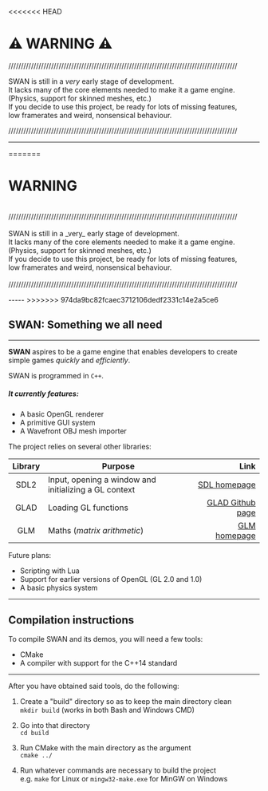<<<<<<< HEAD
# :warning: WARNING :warning:
///////////////////////////////////////////////////////////////////////////////////////////  

SWAN is still in a *very* early stage of development.  
It lacks many of the core elements needed to make it a game engine.  
(Physics, support for skinned meshes, etc.)  
If you decide to use this project, be ready for lots of missing features,  
low framerates and weird, nonsensical behaviour.  

///////////////////////////////////////////////////////////////////////////////////////////  

-----------------------------------
=======
<p align="center">
<h1> WARNING </h1><br/>
///////////////////////////////////////////////////////////////////////////////////////////<br/><br/>
SWAN is still in a _very_ early stage of development.<br/>
It lacks many of the core elements needed to make it a game engine.<br/>
(Physics, support for skinned meshes, etc.)<br/>
If you decide to use this project, be ready for lots of missing features,<br/>
low framerates and weird, nonsensical behaviour.<br/><br/>
///////////////////////////////////////////////////////////////////////////////////////////<br/>
</p>
-----
>>>>>>> 974da9bc82fcaec3712106dedf2331c14e2a5ce6

## SWAN: Something we all need
---------------------------
**SWAN** aspires to be a game engine that enables developers to create simple games *quickly* and *efficiently*.

SWAN is programmed in `C++`.

##### It currently features:
- A basic OpenGL renderer
- A primitive GUI system
- A Wavefront OBJ mesh importer

The project relies on several other libraries:

| Library   | Purpose                                               | Link                                                    |
| :-------: | ----------------------------------------------------- | ------------------------------------------------------: |
| SDL2      | Input, opening a window and initializing a GL context | [SDL homepage](https://www.libsdl.org/index.php)        |
| GLAD      | Loading GL functions                                  | [GLAD Github page](https://github.com/Dav1dde/glad)     |
| GLM       | Maths (*matrix arithmetic*)                           | [GLM homepage](https://glm.g-truc.net/0.9.8/index.html) |

Future plans:
- Scripting with Lua
- Support for earlier versions of OpenGL (GL 2.0 and 1.0)
- A basic physics system

-----
## Compilation instructions
To compile SWAN and its demos, you will need a few tools:
- CMake
- A compiler with support for the C++14 standard
------

After you have obtained said tools, do the following:

1. Create a "build" directory so as to keep the main directory clean  
`mkdir build` (works in both Bash and Windows CMD)

2. Go into that directory  
`cd build`

3. Run CMake with the main directory as the argument  
`cmake ../`

4. Run whatever commands are necessary to build the project  
e.g. `make` for Linux or `mingw32-make.exe` for MinGW on Windows
